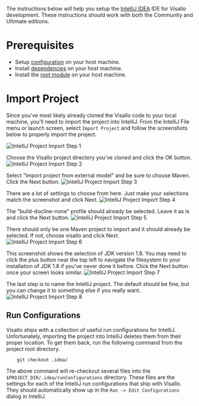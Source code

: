 The instructions below will help you setup the [IntelliJ IDEA](https://www.jetbrains.com/idea/) IDE for Visallo development. These instructions should work with both the Community and Ultimate editions.

# Prerequisites

* Setup [configuration](../getting-started/configuration.md) on your host machine.
* Install [dependencies](../getting-started/dependencies.md) on your host machine.
* Install the [root module](../getting-started/build.md#root-module) on your host machine.

# Import Project

Since you've most likely already cloned the Visallo code to your local machine, you'll need to import the project into IntelliJ. From the IntelliJ File menu or launch screen, select `Import Project` and follow the screenshots below to properly import the project.

![IntelliJ Project Import Step 1](intellij-import-1.png)

Choose the Visallo project directory you've cloned and click the OK button.
![IntelliJ Project Import Step 2](intellij-import-2.png)

Select "Import project from external model" and be sure to choose Maven. Click the Next button.
![IntelliJ Project Import Step 3](intellij-import-3.png)

There are a lot of settings to choose from here. Just make your selections match the screenshot and click Next.
![IntelliJ Project Import Step 4](intellij-import-4.png)

The "build-docline-none" profile should already be selected. Leave it as is and click the Next button.
![IntelliJ Project Import Step 5](intellij-import-5.png)

There should only be one Maven project to import and it should already be selected. If not, choose visallo and click Next.
![IntelliJ Project Import Step 6](intellij-import-6.png)

This screenshot shows the selection of JDK version 1.8. You may need to click the plus button near the top left to navigate the filesystem to your installation of JDK 1.8 if you've never done it before. Click the Next button once your screen looks similar.
![IntelliJ Project Import Step 7](intellij-import-7.png)

The last step is to name the IntelliJ project. The default should be fine, but you can change it to something else if you really want.
![IntelliJ Project Import Step 8](intellij-import-8.png)

## Run Configurations

Visallo ships with a collection of useful run configurations for IntelliJ. Unfortunately, importing the project into IntelliJ deletes them from their proper location. To get them back, run the following command from the project root directory.

        git checkout .idea/

The above command will re-checkout several files into the `$PROJECT_DIR/.idea/runConfigurations` directory. These files are the settings for each of the IntelliJ run configurations that ship with Visallo. They should automatically show up in the `Run -> Edit Configurations` dialog in IntelliJ.

